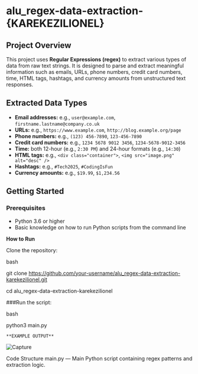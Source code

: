 # alu_regex-data-extraction-{KAREKEZILIONEL}

## Project Overview

This project uses **Regular Expressions (regex)** to extract various types of data from raw text strings. It is designed to parse and extract meaningful information such as emails, URLs, phone numbers, credit card numbers, time, HTML tags, hashtags, and currency amounts from unstructured text responses.

## Extracted Data Types

- **Email addresses:** e.g., `user@example.com`, `firstname.lastname@company.co.uk`  
- **URLs:** e.g., `https://www.example.com`, `http://blog.example.org/page`  
- **Phone numbers:** e.g., `(123) 456-7890`, `123-456-7890`  
- **Credit card numbers:** e.g., `1234 5678 9012 3456`, `1234-5678-9012-3456`  
- **Time:** both 12-hour (e.g., `2:30 PM`) and 24-hour formats (e.g., `14:30`)  
- **HTML tags:** e.g., `<div class="container">`, `<img src="image.png" alt="desc" />`  
- **Hashtags:** e.g., `#Tech2025`, `#CodingIsFun`  
- **Currency amounts:** e.g., `$19.99`, `$1,234.56`  

## Getting Started

### Prerequisites

- Python 3.6 or higher  
- Basic knowledge on how to run Python scripts from the command line

 **How to Run**

Clone the repository:

   bash
   
   git clone https://github.com/your-username/alu_regex-data-extraction-karekezilionel.git
   
   cd alu_regex-data-extraction-karekezilionel

###Run the script:

bash

python3 main.py


    **EXAMPLE OUTPUT**


![Capture](https://github.com/user-attachments/assets/57c017ce-cc5d-4dd1-aebe-2bcccc536064)


Code Structure
main.py — Main Python script containing regex patterns and extraction logic.





